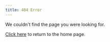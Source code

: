 ```yaml
---
title: 404 Error
---
```

We couldn't find the page you were looking for.

[Click here](/) to return to the home page.